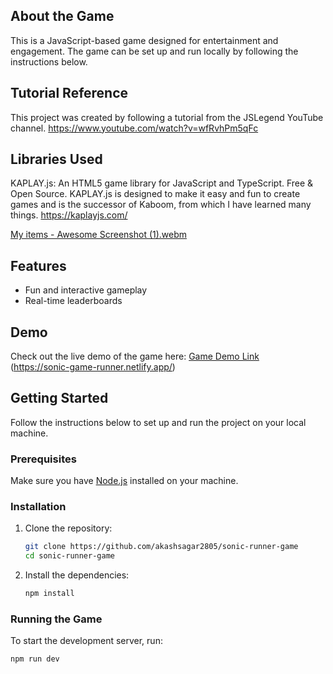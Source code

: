 ## About the Game
This is a JavaScript-based game designed for entertainment and engagement. The game can be set up and run locally by following the instructions below.

## Tutorial Reference
This project was created by following a tutorial from the JSLegend YouTube channel.
https://www.youtube.com/watch?v=wfRvhPm5qFc

## Libraries Used
KAPLAY.js: An HTML5 game library for JavaScript and TypeScript. Free & Open Source. KAPLAY.js is designed to make it easy and fun to create games and is the successor of Kaboom, from which I have learned many things.
https://kaplayjs.com/

[My items - Awesome Screenshot (1).webm](https://github.com/user-attachments/assets/28a0916d-bb1b-4a64-afb3-5e0f548eeb70)

## Features
- Fun and interactive gameplay
- Real-time leaderboards 

## Demo

Check out the live demo of the game here: [Game Demo Link](#)  
(https://sonic-game-runner.netlify.app/)

## Getting Started

Follow the instructions below to set up and run the project on your local machine.

### Prerequisites

Make sure you have [Node.js](https://nodejs.org/) installed on your machine.

### Installation

1. Clone the repository:

    ```bash
    git clone https://github.com/akashsagar2805/sonic-runner-game
    cd sonic-runner-game
    ```

2. Install the dependencies:

    ```bash
    npm install
    ```

### Running the Game

To start the development server, run:

```bash
npm run dev
